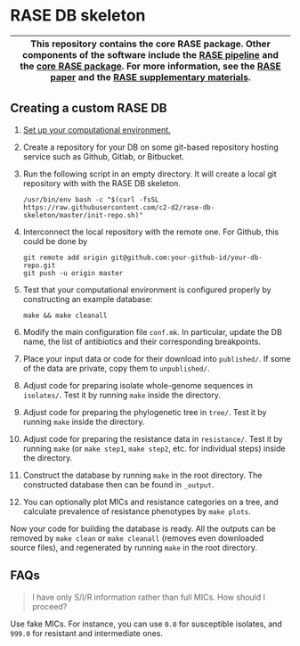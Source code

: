 # RASE DB skeleton

| This repository contains the core RASE package. Other components of the software include the [RASE pipeline](https://github.com/c2-d2/rase-pipeline/) and the [core RASE package](https://github.com/c2-d2/rase). For more information, see the [RASE paper](https://www.biorxiv.org/content/10.1101/403204v2) and the [RASE supplementary materials](https://github.com/c2-d2/rase-supplement/). |
|-|

## Creating a custom RASE DB

1. [Set up your computational environment.](https://github.com/karel-brinda/rase#computational-environment)

2. Create a repository for your DB on some git-based repository hosting service such as Github, Gitlab, or Bitbucket.

3. Run the following script in an empty directory. It will create a local git repository with with the RASE DB skeleton.

   ```
   /usr/bin/env bash -c "$(curl -fsSL https://raw.githubusercontent.com/c2-d2/rase-db-skeleton/master/init-repo.sh)"
   ```

4. Interconnect the local repository with the remote one. For Github, this could be done by
   ```
   git remote add origin git@github.com:your-github-id/your-db-repo.git
   git push -u origin master
   ```

5. Test that your computational environment is configured properly by constructing an example database:
   ```
   make && make cleanall
   ```

6. Modify the main configuration file `conf.mk`. In particular, update the DB name, the list of antibiotics and their corresponding breakpoints.

7. Place your input data or code for their download into `published/`. If some of the data are private, copy them to `unpublished/`.

8. Adjust code for preparing isolate whole-genome sequences in `isolates/`. Test it by running `make` inside the directory.

9. Adjust code for preparing the phylogenetic tree in `tree/`. Test it by running `make` inside the directory.

10. Adjust code for preparing the resistance data in `resistance/`. Test it by running `make` (or `make step1`, `make step2`, etc. for individual steps) inside the directory.

11. Construct the database by running `make` in the root directory. The constructed database then can be found in `_output`.

12. You can optionally plot MICs and resistance categories on a tree, and calculate prevalence of resistance phenotypes by `make plots`.

Now your code for building the database is ready. All the outputs can be removed by `make clean` or `make cleanall` (removes even downloaded source files), and regenerated by running `make` in the root directory.


## FAQs

> I have only S/I/R information rather than full MICs. How should I proceed?

Use fake MICs. For instance, you can use `0.0` for susceptible isolates, and `999.0` for resistant and intermediate ones.
